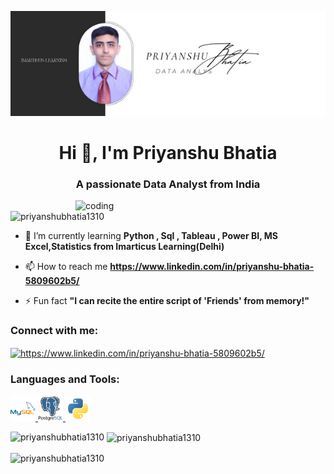 ![logoo](https://github.com/priyanshubhatia1310/priyanshubhatia1310/blob/main/Garcia.png)
<h1 align="center">Hi 👋, I'm Priyanshu Bhatia</h1>
<h3 align="center">A passionate Data Analyst from India</h3>

<img align="right" alt="coding" width="400" src=https://camo.githubusercontent.com/7de37139d0b4c1ce40865e799b446c0e963a3dd8fb68d239707237c40604fa3d/68747470733a2f2f63646e2e6472696262626c652e636f6d2f75736572732f3733303730332f73637265656e73686f74732f363538313234332f6176656e746f2e676966>

<p align="left"> <img src="https://komarev.com/ghpvc/?username=priyanshubhatia1310&label=Profile%20views&color=0e75b6&style=flat" alt="priyanshubhatia1310" /> </p>

- 🌱 I’m currently learning **Python , Sql , Tableau , Power BI, MS Excel,Statistics from Imarticus Learning(Delhi)**

- 📫 How to reach me **https://www.linkedin.com/in/priyanshu-bhatia-5809602b5/**

- ⚡ Fun fact **"I can recite the entire script of 'Friends' from memory!"**

<h3 align="left">Connect with me:</h3>
<p align="left">
<a href="https://linkedin.com/in/https://www.linkedin.com/in/priyanshu-bhatia-5809602b5/" target="blank"><img align="center" src="https://raw.githubusercontent.com/rahuldkjain/github-profile-readme-generator/master/src/images/icons/Social/linked-in-alt.svg" alt="https://www.linkedin.com/in/priyanshu-bhatia-5809602b5/" height="30" width="40" /></a>
</p>

<h3 align="left">Languages and Tools:</h3>
<p align="left"> <a href="https://www.mysql.com/" target="_blank" rel="noreferrer"> <img src="https://raw.githubusercontent.com/devicons/devicon/master/icons/mysql/mysql-original-wordmark.svg" alt="mysql" width="40" height="40"/> </a> <a href="https://www.postgresql.org" target="_blank" rel="noreferrer"> <img src="https://raw.githubusercontent.com/devicons/devicon/master/icons/postgresql/postgresql-original-wordmark.svg" alt="postgresql" width="40" height="40"/> </a> <a href="https://www.python.org" target="_blank" rel="noreferrer"> <img src="https://raw.githubusercontent.com/devicons/devicon/master/icons/python/python-original.svg" alt="python" width="40" height="40"/> </a> </p>

<p><img align="left" src="https://github-readme-stats.vercel.app/api/top-langs?username=priyanshubhatia1310&show_icons=true&locale=en&layout=compact" alt="priyanshubhatia1310" /></p>

<p>&nbsp;<img align="center" src="https://github-readme-stats.vercel.app/api?username=priyanshubhatia1310&show_icons=true&locale=en" alt="priyanshubhatia1310" /></p>

<p><img align="center" src="https://github-readme-streak-stats.herokuapp.com/?user=priyanshubhatia1310&" alt="priyanshubhatia1310" /></p>
